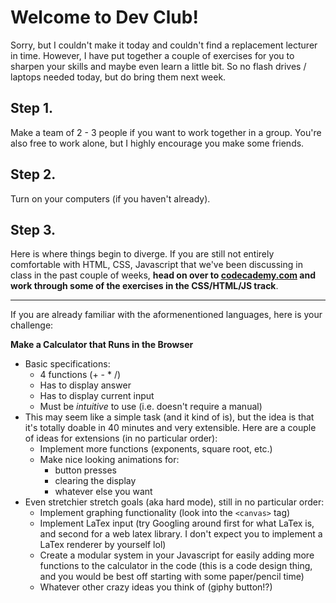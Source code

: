 # Welcome to Dev Club!

Sorry, but I couldn't make it today and couldn't find a replacement lecturer in time. However, I have put together a couple of exercises for you to sharpen your skills and maybe even learn a little bit. So no flash drives / laptops needed today, but do bring them next week.

## Step 1.

Make a team of 2 - 3 people if you want to work together in a group. You're also free to work alone, but I highly encourage you make some friends.

## Step 2.

Turn on your computers (if you haven't already).

## Step 3.

Here is where things begin to diverge. If you are still not entirely comfortable with HTML, CSS, Javascript that we've been discussing in class in the past couple of weeks, **head on over to [codecademy.com](codecademy.com) and work through some of the exercises in the CSS/HTML/JS track**.

---

If you are already familiar with the aformenentioned languages, here is your challenge:

**Make a Calculator that Runs in the Browser**
- Basic specifications:
    + 4 functions (+ - * /)
    + Has to display answer
    + Has to display current input
    + Must be *intuitive* to use (i.e. doesn't require a manual)
- This may seem like a simple task (and it kind of is), but the idea is that it's totally doable in 40 minutes and very extensible. Here are a couple of ideas for extensions (in no particular order):
    + Implement more functions (exponents, square root, etc.)
    + Make nice looking animations for:
        * button presses
        * clearing the display
        * whatever else you want
- Even stretchier stretch goals (aka hard mode), still in no particular order:
    + Implement graphing functionality (look into the `<canvas>` tag)
    + Implement LaTex input (try Googling around first for what LaTex is, and second for a web latex library. I don't expect you to implement a LaTex renderer by yourself lol)
    + Create a modular system in your Javascript for easily adding more functions to the calculator in the code (this is a code design thing, and you would be best off starting with some paper/pencil time)
    + Whatever other crazy ideas you think of (giphy button!?)